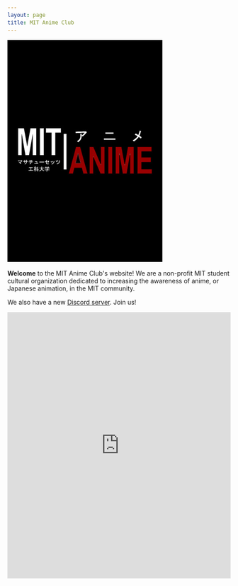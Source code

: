 ```yaml
---
layout: page
title: MIT Anime Club
---
```


<div id="smaller">
    <div class="row">
        <div class="column">
            <div id="info">
                <img src="images/splash.jpg" width='350'/>
                <br/>
                <p>
                    <strong>Welcome</strong> to the MIT Anime Club's website!
                    We are a non-profit MIT student cultural organization dedicated to
                    increasing the awareness of anime,
                    or Japanese animation,
                    in the MIT community.
                </p>
                <p>
                    We also have a new
                    <a href="https://discord.gg/EhMXT7w">Discord server</a>.
                    Join us!
                </p>
            </div>
        </div>
        <div class="column">
            <div id="events">
                <iframe
                    src="https://calendar.google.com/calendar/b/1/embed?height=600&amp;wkst=2&amp;bgcolor=%23ffffff&amp;ctz=America%2FNew_York&amp;src=Z2ZqNmxxZTRyYmtlam9xMzBmYml1NnZucGdAZ3JvdXAuY2FsZW5kYXIuZ29vZ2xlLmNvbQ&amp;src=MHF2b25tZWFkNG01ZzZkOWJ2bm5pb2V1dThAZ3JvdXAuY2FsZW5kYXIuZ29vZ2xlLmNvbQ&amp;color=%234285F4&amp;color=%23F09300&amp;showNav=1&amp;showDate=1&amp;showPrint=0&amp;showCalendars=0&amp;showTz=1&amp;title=Club%20Events&amp;showTabs=0&amp;mode=AGENDA"
                    style="border-width:0" width="100%" height="600" frameborder="0" scrolling="no"></iframe>
            </div>
        </div>
    </div>
</div>
